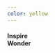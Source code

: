 ```yaml
---
color: yellow
---
```

<h4 class="contained fit-text sans center-align white-text">Inspire<br />Wonder</h4>
<style>
  .{{slug}} {
    background: url("/assets/images/home-slides/slide1.jpg") cover;
  }
</style>
